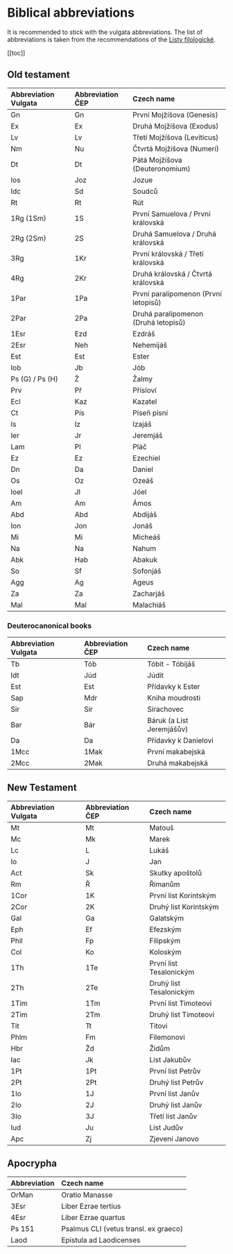# Biblical abbreviations

It is recommended to stick with the vulgata abbreviations. The list of abbreviations is taken from the recommendations of the [Listy filologické](http://www.ics.cas.cz/upload/__files/pokyny_pro_autory_listy_filologicke_2017.pdf).

[[toc]]

## Old testament
| Abbreviation Vulgata | Abbreviation ČEP | Czech name
| :- | :- | :-
| Gn | Gn | První Mojžíšova (Genesis)
| Ex | Ex | Druhá Mojžíšova (Exodus)
| Lv | Lv | Třetí Mojžíšova (Leviticus)
| Nm | Nu | Čtvrtá Mojžíšova (Numeri)
| Dt | Dt | Pátá Mojžíšova (Deuteronomium)
| Ios | Joz | Jozue
| Idc | Sd | Soudců
| Rt | Rt | Rút
| 1Rg (1Sm) | 1S | První Samuelova / První královská
| 2Rg (2Sm) | 2S | Druhá Samuelova / Druhá královská
| 3Rg | 1Kr | První královská / Třetí královská
| 4Rg | 2Kr | Druhá královská / Čtvrtá královská
| 1Par | 1Pa | První paralipomenon (První letopisů)
| 2Par | 2Pa | Druhá paralipomenon (Druhá letopisů)
| 1Esr | Ezd | Ezdráš
| 2Esr | Neh | Nehemijáš
| Est | Est | Ester
| Iob | Jb | Jób
| Ps (G) / Ps (H) | Ž | Žalmy
| Prv | Př | Přísloví
| Ecl | Kaz | Kazatel
| Ct | Pís | Píseň písní
| Is | Iz | Izajáš
| Ier | Jr | Jeremjáš
| Lam | Pl | Pláč
| Ez | Ez | Ezechiel
| Dn | Da | Daniel
| Os | Oz | Ozeáš
| Ioel | Jl | Jóel
| Am | Am | Ámos
| Abd | Abd | Abdijáš
| Ion | Jon | Jonáš
| Mi | Mi | Micheáš
| Na | Na | Nahum
| Abk | Hab | Abakuk
| So | Sf | Sofonjáš
| Agg | Ag | Ageus
| Za | Za | Zacharjáš
| Mal | Mal | Malachiáš

### Deuterocanonical books
| Abbreviation Vulgata | Abbreviation ČEP | Czech name
| :- | :- | :-
| Tb | Tób | Tóbit - Tóbijáš
| Idt | Júd | Júdit
| Est | Est | Přídavky k Ester
| Sap | Mdr | Kniha moudrosti
| Sir | Sír | Sírachovec
| Bar | Bár | Báruk (a List Jeremjášův)
| Da | Da | Přídavky k Danielovi
| 1Mcc | 1Mak | První makabejská
| 2Mcc | 2Mak | Druhá makabejská

## New Testament
| Abbreviation Vulgata | Abbreviation ČEP | Czech name
| :- | :- | :-
Mt | Mt |	Matouš
Mc | Mk |	Marek
Lc | L | Lukáš
Io | J | Jan
Act | Sk | Skutky apoštolů
Rm | Ř | Římanům
1Cor | 1K | První list Korintským
2Cor | 2K | Druhý list Korintským
Gal | Ga | Galatským
Eph | Ef | Efezským
Phil | Fp | Filipským
Col | Ko | Koloským
1Th | 1Te | První list Tesalonickým
2Th | 2Te | Druhý list Tesalonickým
1Tim | 1Tm | První list Timoteovi
2Tim | 2Tm | Druhý list Timoteovi
Tit | Tt | Titovi
Phlm | Fm | Filemonovi
Hbr | Žd | Židům
Iac | Jk | List Jakubův
1Pt | 1Pt | První list Petrův
2Pt | 2Pt | Druhý list Petrův
1Io | 1J | První list Janův
2Io | 2J | Druhý list Janův
3Io | 3J | Třetí list Janův
Iud | Ju | List Judův
Apc | Zj | Zjevení Janovo


## Apocrypha
| Abbreviation | Czech name
| :- | :-
| OrMan | Oratio Manasse
| 3Esr | Liber Ezrae tertius
| 4Esr | Liber Ezrae quartus
| Ps 151 | Psalmus CLI (vetus transl. ex graeco)
| Laod | Epistula ad Laodicenses
